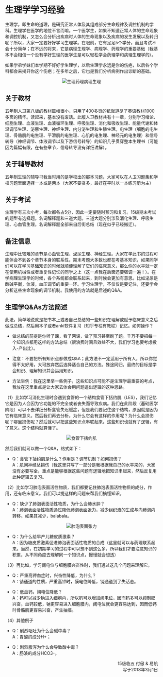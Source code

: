 # 生理学学习经验

生理学，即生命的道理，是研究正常人体及其组成部分生命规律及调控机制的学科。生理学在医学的地位不言而喻。一个医学生，如果不知道正常人体的生命现象和调控机制，又怎么会分析出疾病时人体的生命现象以及疾病的发生发展以及转归呢？所以，大家一定要好好学习生理学。在眼前，它有足足5个学分，而且考试不会十分简单；在不远的将来，它是病理生理学、病理学、药理学的重要基础（我基本不会相信一个没有学好生理的医学生是可以轻松学会药理学和病理生理学的）。

如果学弟学妹们本学期不好好学生理学，以后生理学永远是你的伤疤，以后各个学科都会来揭开你这个伤疤；在多年之后，它也是我们分析病例作出诊断的基础。

<div align=center>
<img src="https://xunlutzp.gitee.io/Image/Ch1_2_1.png" alt="生理药理病理生理">
</div>

## 关于教材

五年制人卫第八版的教材篇幅很小，只用了400多页的纸就道尽了英语教材1000多页的精华。读起来，基本没有废话。此版人卫教材共有十一章，分别学习绪论、细胞生理、血液生理、血液循环生理、呼吸生理、消化和吸收生理、能量代谢和体温调节生理、泌尿生理、神经生理、内分泌生理和生殖生理。电生理（细胞的电生理、骨骼肌的电生理、平滑肌的电生理、心肌的电生理、神经元的电生理）和信号转导（神经调节、体液调节以及下游信号转导）的知识几乎贯穿整本生理书（可能因为篇幅有限，在有些章节，信号转导没有详细讲解）。

## 关于辅导教材

五年制生理的辅导书我当时用的是学校出的那本习题，大家可以在人卫习题集和学校习题里面选择一本或是两本（大家不要贪多，最好在平时以一本练习册为主）

## 关于考试

生理学有三次小考，每次都各占5分，因此一定要随时预习和复习。15级期末考试的题型有选择题，名词解释题和三道大题。三道大题分别涉及消化生理、呼吸生理、心血管生理。名词解释题全部来自后街总结（现在似乎已经搬迁）。

## 备注信息

生理中比较难的章节是心血管生理、泌尿生理、神经生理。大家在学此书的过程可能体会不到各个章节本身的联系性，期末考题大多数也都在考基本知识，如果同学们可以在学习基础知识的时候就顺便理解了它们的临床意义，那么你的水平就一定在使用机械性或者重复性记忆的同学之上（这一点我在后面还要强调一遍！）。在学病理生理学的时候，各个系统都会联系起来，到时候会更加有意思。比如泌尿是酸碱平衡，体液，血压调节的重要一环。学习生理学，不仅仅是要记住，还要学会分析这些生命现象的调节机制。我使用的方法就是后述的Q&A。

## 生理学Q&As方法简述

此法，简单地说就是把书本上或者自己总结的一些知识在理解或赋予临床意义之后做成总结，然后用本子或者anki软件复习（知乎专栏有教程）记忆。如何操作？

+ 做总结的前提是你听了课，看了网课，做了预习甚至刷了题。千万不要把每一个知识点都用这样的方法总结（很浪费时间且效益不大，我们学习也要考虑投入-产出比）。

+ 注意：不要把所有知识点都做成Q&A；此方法不一定适用于所有人，所以你觉得不太好用，大可放弃然后选择适合自己的方法。殊途同归，最终的目标是学会知识、理解知识并会运用知识。

+ 方法举例：我在这里举一些例子，这些知识点可能不是生理学最重要的考点，我放在这里重点是让大家去体会用问题逼出逻辑的这种思路。

（1）比如学习消化生理时会遇到食管的一个结构食管下括约肌（LES），我们记忆它是因为人会因为它功能的不完全或者丧失而导致疾病。我们在此阶段（基础医学阶段）可以不去详细分析食管失迟缓症，但是我们要记住这个结构，原因就是因为它有临床意义。然后我们再去分析，为什么它会有这样的作用呢？为什么会损伤呢？哪里损伤呢？然后就可以把这些知识点串联起来，这些知识也就有了逻辑，有了意义。这个结构就算懂了。

<div align=center>
<img src="https://xunlutzp.gitee.io/Image/Ch1_2_2.png" alt="食管下括约肌">
</div>

然后我们就可以做一个Q&A，格式如下：

+ Q：食管下括约肌是什么？作用是？调节机制？如何损伤？    
    A：肌间神经丛损伤（我这里只写了一部分是我根据我自己的水平来的，大家没有必要写全，重点是能够根据这些问题有逻辑地把知识串起来，然后反复用此种逻辑去复习。

（2）比如学习肺泡表面活性物质，我们都要记住肺泡表面活性物质的成分，作用，还有临床意义。我们可以提这样的问题来帮我们搞懂知识。

+ Q：缺少了肺泡表面活性物质，为什么会肺水肿？    
    A：肺泡表面活性物质通过降低肺泡表面张力，减少组织液的生成与向肺泡内转移。如果其减少，balabala。

<div align=center>
<img src="https://xunlutzp.gitee.io/Image/Ch1_2_3.png" alt="肺泡表面张力">
</div>

+ Q：为什么给早产儿糖皮质激素？    
    A：因为糖皮质激素促进肺泡表面活性物质的合成（这里就可以与药理联系起来。当然，在初期学习的过程中可以想不到这么多，所以我们才要注意知识的积累，从不同角度去理解同一个知识点，慢慢就会想透）

（3）再比如，学习阈电位与细胞膜兴奋性时，我们通过这几个问题来理解它。

+ Q：严重高钾血症时，兴奋性降低，为什么？    
    A：钠通道的性质，严重高钾时，膜电位降低，钠通道到了失活态。  

+ Q：低血钙，阈电位降低？    
    A：钙可以减少钠进入细胞内，所以钙可以增加阈电位，因而钙多可以抑制膜兴奋。血钙较低，钠更容易进入细胞膜内，阈电位就会更容易达到，因而低钙时骨骼肌更容易兴奋，产生抽搐。

（4）其他例子

+ Q：剧烈呕吐为什么会碱中毒？    
    A：胃酸的成分H+；

+ Q：剧烈腹泻为什么会导致酸中毒？    
    A：肠液的成分HCO3-。

<p align="right">15级临五 付傲 &amp; 易航<br/>写于2018年3月1日</p>